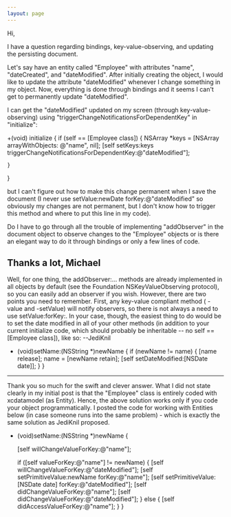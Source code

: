 ```yaml
---
layout: page
---
```


Hi,

I have a question regarding bindings, key-value-observing, and updating the persisting document.

Let's say have an entity called "Employee" with attributes "name", "dateCreated", and "dateModified".  After initially creating the object, I would like to update the attribute "dateModified" whenever I change something in my object.  Now, everything is done through bindings and it seems I can't get to permanently update "dateModified".

I can get the "dateModified" updated on my screen (through key-value-observing) using "triggerChangeNotificationsForDependentKey" in "initialize":
     
 +(void) initialize	{
 	if (self == [Employee class])	{
 		NSArray *keys = [NSArray arrayWithObjects:
 			@"name", nil];
 		[self setKeys:keys triggerChangeNotificationsForDependentKey:@"dateModified"];
 		
 	}
 }

but I can't figure out how to make this change permanent when I save the document (I never use setValue:newDate forKey:@"dateModified" so obviously my changes are not permanent, but I don't know how to trigger this method and where to put this line in my code).

Do I have to go through all the trouble of implementing "addObserver" in the document object to observe changes to the "Employee" objects or is there an elegant way to do it through bindings or only a few lines of code.

Thanks a lot, Michael
----
Well, for one thing, the     addObserver:... methods are already implemented in all objects by default (see the Foundation NSKeyValueObserving protocol), so you can easily add an observer if you wish. However, there are two points you need to remember. First, any key-value compliant method (    -value and     -setValue) will notify observers, so there is not always a need to use     setValue:forKey:. In your case, though, the easiest thing to do would be to set the date modified in all of your other methods (in addition to your current     initialize code, which should probably be inheritable -- no     self == [Employee class]), like so: --JediKnil

    
 - (void)setName:(NSString *)newName
 {
 	if (newName != name) {
 		[name release];
 		name = [newName retain];
 		[self setDateModified:[NSDate date]];
 	}
 }

----
Thank you so much for the swift and clever answer.  What I did not state clearly in my initial post is that the "Employee" class is entirely coded with xcdatamodel (as Entity).  Hence, the above solution works only if you code your object programmatically.  I posted the code for working with Entities below (in case someone runs into the same problem) - which is exactly the same solution as JediKnil proposed.


    
 - (void)setName:(NSString *)newName	{
 	
 	[self willChangeValueForKey:@"name"];
 	
 	if ([self valueForKey:@"name"] != newName)	{
 		[self willChangeValueForKey:@"dateModified"];
 		[self setPrimitiveValue:newName forKey:@"name"];
 		[self setPrimitiveValue:[NSDate date] forKey:@"dateModified"];
 		[self didChangeValueForKey:@"name"];
 		[self didChangeValueForKey:@"dateModified"];
 	}
 	else	{
 		[self didAccessValueForKey:@"name"];
 	}
 }
